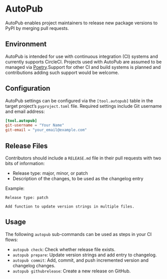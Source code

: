# AutoPub

AutoPub enables project maintainers to release new package versions to PyPI by merging pull requests.

## Environment

AutoPub is intended for use with continuous integration (CI) systems and currently supports CircleCI. Projects used with AutoPub are assumed to be managed via [Poetry][].Support for other CI and build systems is planned and contributions adding such support would be welcome.

## Configuration

AutoPub settings can be configured via the `[tool.autopub]` table in the target project’s `pyproject.toml` file. Required settings include Git username and email address:

```toml
[tool.autopub]
git-username = "Your Name"
git-email = "your_email@example.com"
```

## Release Files

Contributors should include a `RELEASE.md` file in their pull requests with two bits of information:

* Release type: major, minor, or patch
* Description of the changes, to be used as the changelog entry

Example:

    Release type: patch

    Add function to update version strings in multiple files.

## Usage

The following `autopub` sub-commands can be used as steps in your CI flows:

* `autopub check`: Check whether release file exists.
* `autopub prepare`: Update version strings and add entry to changelog.
* `autopub commit`: Add, commit, and push incremented version and changelog changes.
* `autopub githubrelease`: Create a new release on GitHub.


[Poetry]: https://poetry.eustace.io
